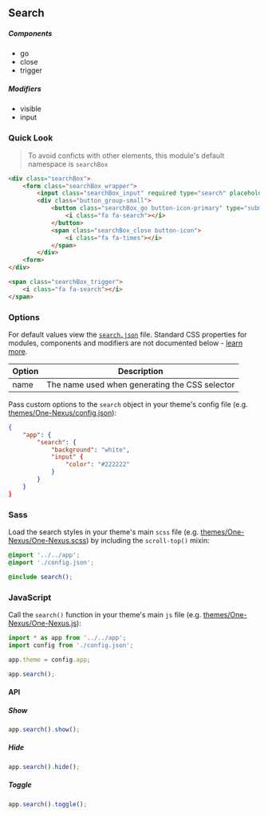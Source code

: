 ## Search

##### Components

* go
* close
* trigger

##### Modifiers

* visible
* input

### Quick Look

> To avoid conficts with other elements, this module's default namespace is `searchBox`

```html
<div class="searchBox">
    <form class="searchBox_wrapper">
        <input class="searchBox_input" required type="search" placeholder="Enter search query..." />
        <div class="button_group-small">
            <button class="searchBox_go button-icon-primary" type="submit">
                <i class="fa fa-search"></i>
            </button>
            <span class="searchBox_close button-icon">
                <i class="fa fa-times"></i>
            </span>
        </div>
    <form>
</div>
```

```html
<span class="searchBox_trigger">
    <i class="fa fa-search"></i>
</span>
```

### Options

For default values view the [`search.json`](search.json) file. Standard CSS properties for modules, components and modifiers are not documented below - [learn more](https://github.com/esr360/Synergy/wiki/Configuring-a-Module#pass-custom-css-to-modules).

<table class="table">
    <thead>
        <tr>
            <th>Option</th>
            <th>Description</th>
        </tr>
    </thead>
    <tbody>
        <tr>
            <td>name</td>
            <td>The name used when generating the CSS selector</td>
        </tr>
    </tbody>
</table>

Pass custom options to the `search` object in your theme's config file (e.g. [themes/One-Nexus/config.json](../../../themes/One-Nexus/config.json)):

```json
{
    "app": {
        "search": {
            "background": "white",
            "input" {
                "color": "#222222"
            }
        }
    }
}
```

### Sass

Load the search styles in your theme's main `scss` file (e.g. [themes/One-Nexus/One-Nexus.scss](../../../themes/One-Nexus/One-Nexus.scss)) by including the `scroll-top()` mixin:

```scss
@import '../../app';
@import './config.json';

@include search();
```

### JavaScript

Call the `search()` function in your theme's main `js` file (e.g. [themes/One-Nexus/One-Nexus.js](../../../themes/One-Nexus/One-Nexus.js)):

```js
import * as app from '../../app';
import config from './config.json';

app.theme = config.app;

app.search();
```

#### API

##### Show

```js
app.search().show();
```

##### Hide

```js
app.search().hide();
```

##### Toggle

```js
app.search().toggle();
```